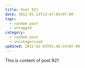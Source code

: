 ```yaml
---
title: Post 921
date: 2012-01-23T13:47:03+07:00
tags:
  - random post
  - untagged
category:
  - random post
  - uncategorized
updated: 2012-01-03T01:46:33+07:00
---
```

This is content of post 921